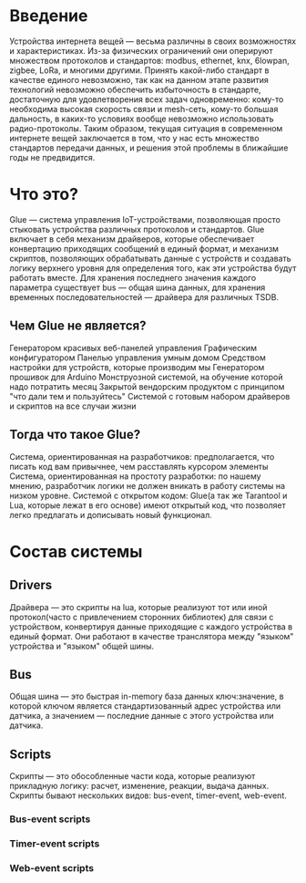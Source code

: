 # Введение

Устройства интернета вещей — весьма различны в своих возможностях и характеристиках. Из-за физических ограничений они оперируют множеством протоколов и стандартов: modbus, ethernet, knx, 6lowpan, zigbee, LoRa, и многими другими. Принять какой-либо стандарт в качестве единого невозможно, так как на данном этапе развития технологий невозможно обеспечить избыточность в стандарте, достаточную для удовлетворения всех задач одновременно: кому-то необходима высокая скорость связи и mesh-сеть, кому-то большая дальность, в каких-то условиях вообще невозможно использовать радио-протоколы.
Таким образом, текущая ситуация в современном интернете вещей заключается в том, что у нас есть множество стандартов передачи данных, и решения этой проблемы в ближайшие годы не предвидится.

# Что это?
Glue — система управления IoT-устройствами, позволяющая просто стыковать устройства различных протоколов и стандартов. Glue включает в себя механизм драйверов, которые обеспечивает конвертацию приходящих сообщений в единый формат, и механизм скриптов, позволяющих обрабатывать данные с устройств и создавать логику верхнего уровня для определения того, как эти устройства будут работать вместе. Для хранения последнего значения каждого параметра существует bus — общая шина данных, для хранения временных последовательностей — драйвера для различных TSDB.

## Чем Glue не является?
Генератором красивых веб-панелей управления
Графическим конфигуратором
Панелью управления умным домом
Средством настройки для устройств, которые производим мы
Генератором прошивок для Arduino
Монструозной системой, на обучение которой надо потратить месяц
Закрытой вендорским продуктом с принципом "что дали тем и пользуйтесь"
Системой с готовым набором драйверов и скриптов на все случаи жизни

## Тогда что такое Glue?
Система, ориентированная на разработчиков: предполагается, что писать код вам привычнее, чем расставлять курсором элементы
Система, ориентированная на простоту разработки: по нашему мнению, разработчик логики не должен вникать в работу системы на низком уровне.
Системой с открытом кодом: Glue(а так же Tarantool и Lua, которые лежат в его основе) имеют открытый код, что позволяет легко предлагать и дописывать новый функционал.

# Состав системы
## Drivers
Драйвера — это скрипты на lua, которые реализуют тот или иной протокол(часто с привлечением сторонних библиотек) для связи с устройством, конвертируя данные приходящие с каждого устройства в единый формат. Они работают в качестве транслятора между "языком" устройства и "языком" общей шины.

## Bus
Общая шина — это быстрая in-memory база данных ключ:значение, в которой ключом является стандартизованный адрес устройства или датчика, а значением — последние данные с этого устройства или датчика.

## Scripts
Скрипты — это обособленные части кода, которые реализуют прикладную логику: расчет, изменение, реакции, выдача данных. Скрипты бывают нескольких видов: bus-event, timer-event, web-event.

### Bus-event scripts

### Timer-event scripts

### Web-event scripts
